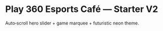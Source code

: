 # Play 360 Esports Café — Starter V2
Auto‑scroll hero slider + game marquee + futuristic neon theme.
